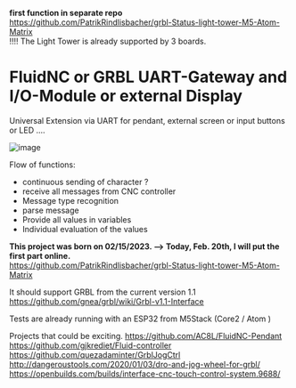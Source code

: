 **first function in separate repo**  
https://github.com/PatrikRindlisbacher/grbl-Status-light-tower-M5-Atom-Matrix  
!!!! The Light Tower is already supported by 3 boards.




# FluidNC or GRBL UART-Gateway and I/O-Module or external Display
Universal Extension via UART for pendant, external screen or input buttons or LED ....

![image](https://user-images.githubusercontent.com/39780457/222853536-45064344-fa95-4174-96e7-7ad30469f224.png)

Flow of functions:
- continuous sending of character ?
- receive all messages from CNC controller
- Message type recognition
- parse message
- Provide all values in variables
- Individual evaluation of the values

**This project was born on 02/15/2023. --> Today, Feb. 20th, I will put the first part online.**  
https://github.com/PatrikRindlisbacher/grbl-Status-light-tower-M5-Atom-Matrix

It should support GRBL from the current version 1.1
https://github.com/gnea/grbl/wiki/Grbl-v1.1-Interface

Tests are already running with an ESP32 from M5Stack (Core2 / Atom )


Projects that could be exciting.
https://github.com/AC8L/FluidNC-Pendant
https://github.com/gjkrediet/Fluid-controller
https://github.com/quezadaminter/GrblJogCtrl
http://dangeroustools.com/2020/01/03/dro-and-jog-wheel-for-grbl/
https://openbuilds.com/builds/interface-cnc-touch-control-system.9688/

